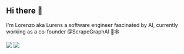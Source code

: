## Hi there 👋

I'm Lorenzo aka Lurens a software engineer fascinated by AI, currently working as a  co-founder @ScrapeGraphAI 🔭🕸️



![](http://github-profile-summary-cards.vercel.app/api/cards/stats?username=lurenss&theme=2077&include_all_commits=true&count_private=true)
![](http://github-profile-summary-cards.vercel.app/api/cards/profile-details?username=lurenss&theme=2077)


<!--
**lurenss/lurenss** is a ✨ _special_ ✨ repository because its `README.md` (this file) appears on your GitHub profile.

Here are some ideas to get you started:

- 🔭 I’m currently working on ...
- 🌱 I’m currently learning ...
- 👯 I’m looking to collaborate on ...
- 🤔 I’m looking for help with ...
- 💬 Ask me about ...
- 📫 How to reach me: ...
- 😄 Pronouns: ...
- ⚡ Fun fact: ...
-->
